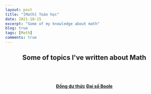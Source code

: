 ```yaml
---
layout: post
title: "[Math] Toán học"
date: 2021-10-15
excerpt: "Some of my knowledge about math"
blog: true
tags: [Math]
comments: true
---
```


<h2 align="center">
    Some of topics I've written about Math
</h2> 
<br><br>
<div align="center">
  <h4>
    <a href="https://hieuhdh.github.io/deuteri/MATH-Dong-du-thuc/" class="btn btn-success">Đồng dư thức</a> 
    <a href="https://hieuhdh.github.io/deuteri/Math-Dai-so-Boole/" class="btn btn-success">Đại số Boole</a>
  </h4>
</div>
